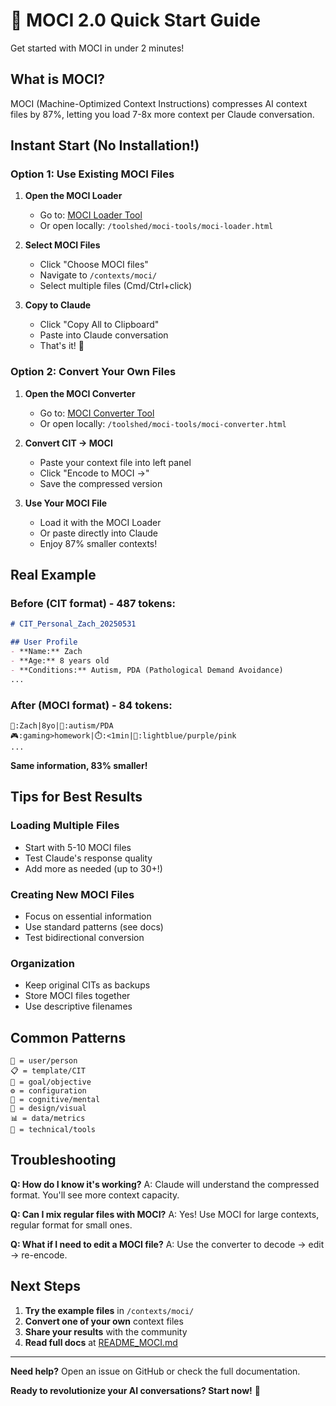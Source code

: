 # 🚀 MOCI 2.0 Quick Start Guide

Get started with MOCI in under 2 minutes!

## What is MOCI?

MOCI (Machine-Optimized Context Instructions) compresses AI context files by 87%, letting you load 7-8x more context per Claude conversation.

## Instant Start (No Installation!)

### Option 1: Use Existing MOCI Files

1. **Open the MOCI Loader**
   - Go to: [MOCI Loader Tool](https://scottloeb.github.io/garden/toolshed/moci-tools/moci-loader.html)
   - Or open locally: `/toolshed/moci-tools/moci-loader.html`

2. **Select MOCI Files**
   - Click "Choose MOCI files"
   - Navigate to `/contexts/moci/`
   - Select multiple files (Cmd/Ctrl+click)

3. **Copy to Claude**
   - Click "Copy All to Clipboard"
   - Paste into Claude conversation
   - That's it! 🎉

### Option 2: Convert Your Own Files

1. **Open the MOCI Converter**
   - Go to: [MOCI Converter Tool](https://scottloeb.github.io/garden/toolshed/moci-tools/moci-converter.html)
   - Or open locally: `/toolshed/moci-tools/moci-converter.html`

2. **Convert CIT → MOCI**
   - Paste your context file into left panel
   - Click "Encode to MOCI →"
   - Save the compressed version

3. **Use Your MOCI File**
   - Load it with the MOCI Loader
   - Or paste directly into Claude
   - Enjoy 87% smaller contexts!

## Real Example

### Before (CIT format) - 487 tokens:
```markdown
# CIT_Personal_Zach_20250531

## User Profile
- **Name:** Zach
- **Age:** 8 years old
- **Conditions:** Autism, PDA (Pathological Demand Avoidance)
...
```

### After (MOCI format) - 84 tokens:
```
👤:Zach|8yo|🧠:autism/PDA
🎮:gaming>homework|⏱️:<1min|🎨:lightblue/purple/pink
...
```

**Same information, 83% smaller!**

## Tips for Best Results

### Loading Multiple Files
- Start with 5-10 MOCI files
- Test Claude's response quality
- Add more as needed (up to 30+!)

### Creating New MOCI Files
- Focus on essential information
- Use standard patterns (see docs)
- Test bidirectional conversion

### Organization
- Keep original CITs as backups
- Store MOCI files together
- Use descriptive filenames

## Common Patterns

```
👤 = user/person
📋 = template/CIT
🎯 = goal/objective
⚙️ = configuration
🧠 = cognitive/mental
🎨 = design/visual
📊 = data/metrics
🔧 = technical/tools
```

## Troubleshooting

**Q: How do I know it's working?**
A: Claude will understand the compressed format. You'll see more context capacity.

**Q: Can I mix regular files with MOCI?**
A: Yes! Use MOCI for large contexts, regular format for small ones.

**Q: What if I need to edit a MOCI file?**
A: Use the converter to decode → edit → re-encode.

## Next Steps

1. **Try the example files** in `/contexts/moci/`
2. **Convert one of your own** context files
3. **Share your results** with the community
4. **Read full docs** at [README_MOCI.md](README_MOCI.md)

---

**Need help?** Open an issue on GitHub or check the full documentation.

**Ready to revolutionize your AI conversations? Start now!** 🚀